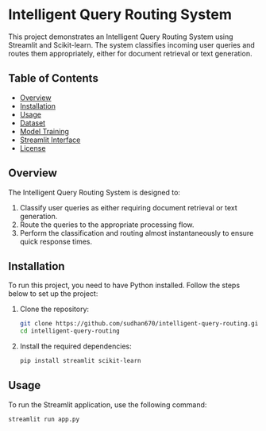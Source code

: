 # Intelligent Query Routing System

This project demonstrates an Intelligent Query Routing System using Streamlit and Scikit-learn. The system classifies incoming user queries and routes them appropriately, either for document retrieval or text generation.

## Table of Contents
- [Overview](#overview)
- [Installation](#installation)
- [Usage](#usage)
- [Dataset](#dataset)
- [Model Training](#model-training)
- [Streamlit Interface](#streamlit-interface)
- [License](#license)

## Overview
The Intelligent Query Routing System is designed to:
1. Classify user queries as either requiring document retrieval or text generation.
2. Route the queries to the appropriate processing flow.
3. Perform the classification and routing almost instantaneously to ensure quick response times.

## Installation
To run this project, you need to have Python installed. Follow the steps below to set up the project:

1. Clone the repository:
    ```bash
    git clone https://github.com/sudhan670/intelligent-query-routing.git
    cd intelligent-query-routing
    ```

2. Install the required dependencies:
    ```bash
    pip install streamlit scikit-learn
    ```

## Usage
To run the Streamlit application, use the following command:
```bash
streamlit run app.py

